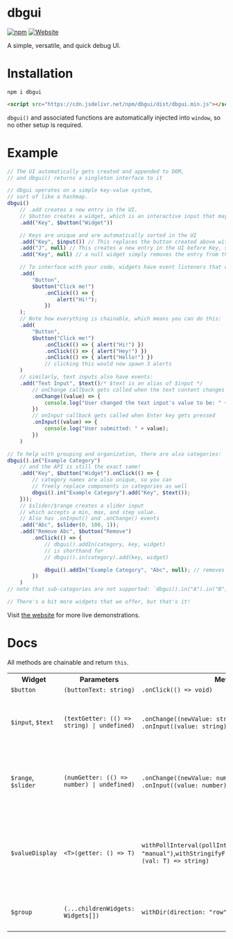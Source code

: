 # dbgui
[![npm](https://img.shields.io/npm/v/dbgui)](https://www.npmjs.com/package/dbgui)
[![Website](https://img.shields.io/website?url=https%3A%2F%2Fhydrogenmacro.github.io%2Fdbgui)](https://hydrogenmacro.github.io/dbgui)

A simple, versatile, and quick debug UI.

# Installation

```
npm i dbgui
```

```html
<script src="https://cdn.jsdelivr.net/npm/dbgui/dist/dbgui.min.js"></script>
```

`dbgui()` and associated functions are automatically injected into `window`, so no other setup is required.

# Example

```js
// The UI automatically gets created and appended to DOM,
// and dbgui() returns a singleton interface to it

// dbgui operates on a simple key-value system,
// sort of like a hashmap.
dbgui()
    // .add creates a new entry in the UI.
    // $button creates a widget, which is an interactive input that may be used to interface with your code.
    .add("Key", $button("Widget"))

    // Keys are unique and are automatically sorted in the UI
    .add("Key", $input()) // This replaces the button created above with a text input widget.
    .add("J", null) // This creates a new entry in the UI before Key, since J is less than K in ASCII/Unicode
    .add("Key", null) // a null widget simply removes the entry from the UI (if it exists). The UI is now empty.

    // To interface with your code, widgets have event listeners that can accept callbacks:
    .add(
        "Button",
        $button("Click me!")
            .onClick(() => {
                alert("Hi!");
            })
    );
    // Note how everything is chainable, which means you can do this:
    .add(
        "Button",
        $button("Click me!")
            .onClick(() => { alert("Hi!") })
            .onClick(() => { alert("Hey!") })
            .onClick(() => { alert("Hello!") })
            // clicking this would now spawn 3 alerts
    )
    // similarly, text inputs also have events:
    .add("Text Input", $text()/* $text is an alias of $input */
        // onChange callback gets called when the text content changes (from typing, deleting, pasting, etc.)
        .onChange((value) => {
            console.log("User changed the text input's value to be: " + value);
        })
        // onInput callback gets called when Enter key gets pressed
        .onInput((value) => {
            console.log("User submitted: " + value);
        })
    )

// To help with grouping and organization, there are also categories:
dbgui().in("Example Category")
    // and the API is still the exact same!
    .add("Key", $button("Widget").onClick(() => {
        // category names are also unique, so you can
        // freely replace components in categories as well
        dbgui().in("Example Category").add("Key", $text());
    }));
    // $slider/$range creates a slider input
    // which accepts a min, max, and step value.
    // Also has .onInput() and .onChange() events
    .add("Abc", $slider(0, 100, 1));
    .add("Remove Abc", $button("Remove")
        .onClick(() => {
            // dbgui().addIn(category, key, widget)
            // is shorthand for
            // dbgui().in(category).add(key, widget)

            dbgui().addIn("Example Category", "Abc", null); // removes Abc
        })
    )
// note that sub-categories are not supported: `dbgui().in("A").in("B")` does not work

// There's a bit more widgets that we offer, but that's it!
```

Visit [the website](https://hydrogenmacro.github.io/dbgui) for more live demonstrations.

# Docs
All methods are chainable and return `this`.
<table>
    <tr>
        <th>Widget</th>
        <th>Parameters</th>
        <th>Methods</th>
        <th>Info</th>
    </tr>
    <tr>
        <td><code>$button</code></td>
        <td><code>(buttonText: string)</code></td>        
        <td><code>.onClick(() => void)</code></td>
    </tr>
    <tr>
        <td><code>$input</code>, <code>$text</code></td>
        <td><code>(textGetter: (() => string) | undefined)</code></td>        
        <td><code>.onChange((newValue: string) => void)</code>, <code>.onInput((value: string) => void)</code></td>
        <td>Accepts a text getter that is automatically polled to be set as the input value.</td>
    </tr>
    <tr>
        <td><code>$range</code>, <code>$slider</code></td>
        <td><code>(numGetter: (() => number) | undefined)</code></td>        
        <td><code>.onChange((newValue: number) => void)</code>, <code>.onInput((value: number) => void)</code></td>
        <td>Accepts a number getter that is automatically polled to be set as the input value.</td>
    </tr>
    <tr>
        <td><code>$valueDisplay</code></td>
        <td><code>&lt;T&gt;(getter: () => T)</code></td>        
        <td><code>withPollInterval(pollInterval: number | "manual")</code>,<code>withStringifyFunction(stringifyFunction: (val: T) => string)</code></td>
        <td>Displays a single value that can either be automatically or manually polled. The default stringify function is Object.toString()</td>
    </tr>
    <tr>
        <td><code>$group</code></td>
        <td><code>(...childrenWidgets: Widgets[])</code></td>        
        <td><code>withDir(direction: "row" | "column")</code></td>
        <td>Allows you to have multiple widgets in one UI entry.</td>
    </tr>
</table>